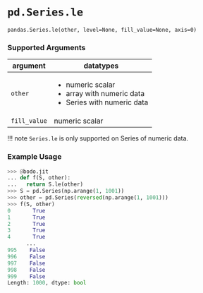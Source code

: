 # `pd.Series.le`

`pandas.Series.le(other, level=None, fill_value=None, axis=0)`

### Supported Arguments

| argument     | datatypes                                                                                                 |
|--------------|-----------------------------------------------------------------------------------------------------------|
| `other`      | <ul><li>  numeric scalar </li><li>  array with numeric data </li><li> Series with numeric data </li></ul> |
| `fill_value` | numeric scalar                                                                                            |


!!! note
    `Series.le` is only supported on Series of numeric data.


### Example Usage

``` py
>>> @bodo.jit
... def f(S, other):
...   return S.le(other)
>>> S = pd.Series(np.arange(1, 1001))
>>> other = pd.Series(reversed(np.arange(1, 1001)))
>>> f(S, other)
0       True
1       True
2       True
3       True
4       True
      ...
995    False
996    False
997    False
998    False
999    False
Length: 1000, dtype: bool
```

